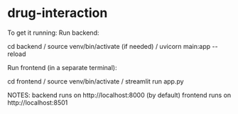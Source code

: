 # drug-interaction
To get it running:
Run backend:

cd backend / source venv/bin/activate (if needed) / uvicorn main:app --reload

Run frontend (in a separate terminal):

cd frontend / source venv/bin/activate / streamlit run app.py


NOTES:
backend runs on http://localhost:8000 (by default)
frontend runs on http://localhost:8501